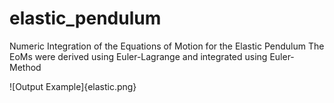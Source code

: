 # elastic_pendulum
Numeric Integration of the Equations of Motion for the Elastic Pendulum
The EoMs were derived using Euler-Lagrange and integrated using Euler-Method

![Output Example]{elastic.png}
